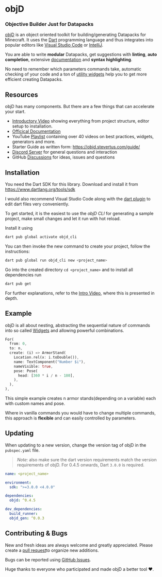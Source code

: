 # objD

### **O**bjective **B**uilder **J**ust for **D**atapacks

[objD](https://objd.stevertus.com) is an object oriented toolkit for building/generating Datapacks for Minecraft. It uses the [Dart](https://www.dartlang.org/guides/language/language-tour) programming language and thus integrates into popular editors like [Visual Studio Code](https://code.visualstudio.com) or [IntelliJ](https://www.jetbrains.com/idea/).

You are able to write **modular** Datapacks, get suggestions with **linting**, **auto completion**, extensive [documentation](https://objd.stevertus.com) and **syntax highlighting**.

No need to remember which parameters commands take, automatic checking of your code and a ton of [utility widgets](https://objd.stevertus.com/utils/) help you to get more efficient creating Datapacks.

## Resources

objD has many components. But there are a few things that can accelerate your start.

- [Introductory Video](https://youtu.be/0GfuCUNI1pw) showing everything from project structure, editor setup to installation.
- [Officical Documentation](https://objd.stevertus.com)
- YouTube [Playlist](https://www.youtube.com/playlist?list=PL5AxRIlgrL5GnKz69w4AUyqpZC35BlxdD) containing over 40 videos on best practices, widgets, generators and more.
- Starter Guide as written form: https://objd.stevertus.com/guide/
- [Discord Server](https://discord.gg/mKFrqfA) for general questions and interaction
- GitHub [Discussions](https://github.com/Stevertus/objD/discussions) for ideas, issues and questions

## Installation

You need the Dart SDK for this library. Download and install it from https://www.dartlang.org/tools/sdk

I would also recommend Visual Studio Code along with the [dart plugin](https://marketplace.visualstudio.com/items?itemName=Dart-Code.dart-code) to edit dart files very conveniently.

To get started, it is the easiest to use the _objD CLI_ for generating a sample project, make small changes and let it run with hot reload.

Install it using

```bash
dart pub global activate objd_cli
```

You can then invoke the new command to create your project, follow the instructions:

```bash
dart pub global run objd_cli new <project_name>
```

Go into the created directory `cd <project_name>` and to install all dependencies run 

```bash
dart pub get
```

For further explanations, refer to the [Intro Video](https://youtu.be/0GfuCUNI1pw), where this is presented in depth.

## Example

objD is all about nesting, abstracting the sequential nature of commands into so called [Widgets](https://objd.stevertus.com/basics/#widget) and allowing powerful combinations.

```dart
For(
  from: 0,
  to: n,
  create: (i) => ArmorStand(
    Location.rel(x: i.toDouble()),
    name: TextComponent("Number $i"),
    nameVisible: true,
    pose: Pose(
      head: [360 * i / n - 180],
    ),
  ),
),
```

This simple example creates n armor stands(depending on a variable) each with custom names and pose.

Where in vanilla commands you would have to change multiple commands, this approach is **flexible** and can easily controlled by parameters.


## Updating 

When updating to a new version, change the version tag of objD in the `pubspec.yaml` file.
> *Note:* also make sure the dart version requirements match the version requirements of objD. For 0.4.5 onwards, Dart `3.0.0` is required.

```yaml
name: <project_name>

environment:
  sdk: ">=3.0.0 <4.0.0"

dependencies:
  objd: ^0.4.5

dev_dependencies:
  build_runner:
  objd_gen: ^0.0.3

```

## Contributing & Bugs

New and fresh ideas are always welcome and greatly appreciated. Please create a [pull request](https://github.com/Stevertus/objD/pulls)to organize new additions.

Bugs can be reported using [GitHub Issues](https://github.com/Stevertus/objD/issues).

Huge thanks to everyone who participated and made objD a better tool ❤.
